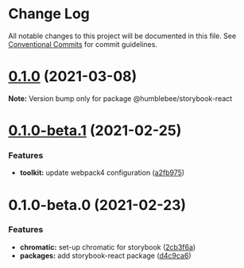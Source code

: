 # Change Log

All notable changes to this project will be documented in this file.
See [Conventional Commits](https://conventionalcommits.org) for commit guidelines.

# [0.1.0](https://github.com/wearehumblebee/honeycomb/compare/@humblebee/storybook-react@0.1.0-beta.1...@humblebee/storybook-react@0.1.0) (2021-03-08)

**Note:** Version bump only for package @humblebee/storybook-react

# [0.1.0-beta.1](https://github.com/wearehumblebee/honeycomb/compare/@humblebee/storybook-react@0.1.0-beta.0...@humblebee/storybook-react@0.1.0-beta.1) (2021-02-25)

### Features

- **toolkit:** update webpack4 configuration ([a2fb975](https://github.com/wearehumblebee/honeycomb/commit/a2fb975a05ea5fb1b88b372d3b4992f788b42fe5))

# 0.1.0-beta.0 (2021-02-23)

### Features

- **chromatic:** set-up chromatic for storybook ([2cb3f6a](https://github.com/wearehumblebee/honeycomb/commit/2cb3f6ab44e44436db76b8862ea4ff568ed39155))
- **packages:** add storybook-react package ([d4c9ca6](https://github.com/wearehumblebee/honeycomb/commit/d4c9ca66e24552c5dca6b5f279fac9a72e751e81))

